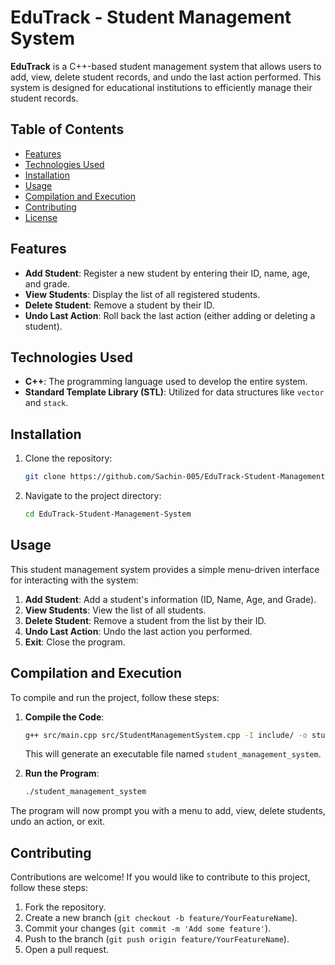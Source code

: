# EduTrack - Student Management System

**EduTrack** is a C++-based student management system that allows users to add, view, delete student records, and undo the last action performed. This system is designed for educational institutions to efficiently manage their student records.

## Table of Contents

- [Features](#features)
- [Technologies Used](#technologies-used)
- [Installation](#installation)
- [Usage](#usage)
- [Compilation and Execution](#compilation-and-execution)
- [Contributing](#contributing)
- [License](#license)

## Features

- **Add Student**: Register a new student by entering their ID, name, age, and grade.
- **View Students**: Display the list of all registered students.
- **Delete Student**: Remove a student by their ID.
- **Undo Last Action**: Roll back the last action (either adding or deleting a student).

## Technologies Used

- **C++**: The programming language used to develop the entire system.
- **Standard Template Library (STL)**: Utilized for data structures like `vector` and `stack`.

## Installation

1. Clone the repository:

    ```bash
    git clone https://github.com/Sachin-005/EduTrack-Student-Management-System.git
    ```

2. Navigate to the project directory:

    ```bash
    cd EduTrack-Student-Management-System
    ```

## Usage

This student management system provides a simple menu-driven interface for interacting with the system:

1. **Add Student**: Add a student's information (ID, Name, Age, and Grade).
2. **View Students**: View the list of all students.
3. **Delete Student**: Remove a student from the list by their ID.
4. **Undo Last Action**: Undo the last action you performed.
5. **Exit**: Close the program.

## Compilation and Execution

To compile and run the project, follow these steps:

1. **Compile the Code**:
    ```bash
    g++ src/main.cpp src/StudentManagementSystem.cpp -I include/ -o student_management_system
    ```

    This will generate an executable file named `student_management_system`.

2. **Run the Program**:
    ```bash
    ./student_management_system
    ```

The program will now prompt you with a menu to add, view, delete students, undo an action, or exit.

## Contributing

Contributions are welcome! If you would like to contribute to this project, follow these steps:

1. Fork the repository.
2. Create a new branch (`git checkout -b feature/YourFeatureName`).
3. Commit your changes (`git commit -m 'Add some feature'`).
4. Push to the branch (`git push origin feature/YourFeatureName`).
5. Open a pull request.
